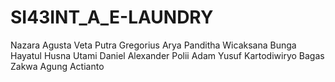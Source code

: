 # SI43INT_A_E-LAUNDRY
Nazara Agusta Veta Putra
Gregorius Arya Panditha Wicaksana
Bunga Hayatul Husna Utami
Daniel Alexander Polii
Adam Yusuf Kartodiwiryo
Bagas Zakwa Agung Actianto
